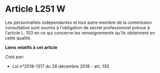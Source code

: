 # Article L251 W

Les personnalités indépendantes et tout autre membre de la commission consultative sont soumis à l'obligation de secret
professionnel prévue à l'article L. 103 en ce qui concerne les renseignements qu'ils obtiennent en cette qualité.

**Liens relatifs à cet article**

_Créé par_:

  - Loi n°2018-1317 du 28 décembre 2018 - art. 130
